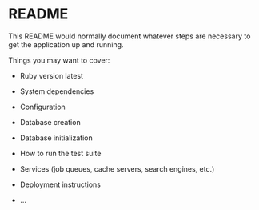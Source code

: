 # README

This README would normally document whatever steps are necessary to get the
application up and running.

Things you may want to cover:

* Ruby version latest

* System dependencies

* Configuration

* Database creation

* Database initialization

* How to run the test suite

* Services (job queues, cache servers, search engines, etc.)

* Deployment instructions

* ...
